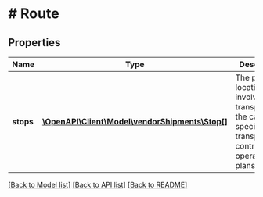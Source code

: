 # # Route

## Properties

Name | Type | Description | Notes
------------ | ------------- | ------------- | -------------
**stops** | [**\OpenAPI\Client\Model\vendorShipments\Stop[]**](Stop.md) | The port or location involved in transporting the cargo, as specified in transportation contracts or operational plans. |

[[Back to Model list]](../../README.md#models) [[Back to API list]](../../README.md#endpoints) [[Back to README]](../../README.md)
